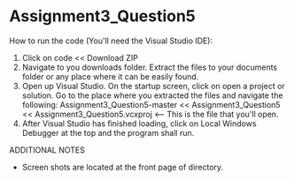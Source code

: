 # Assignment3_Question5
How to run the code (You'll need the Visual Studio IDE):

1. Click on code << Download ZIP
2. Navigate to you downloads folder. Extract the files to your documents folder or any place where it can be easily found.
3. Open up Visual Studio. On the startup screen, click on open a project or solution. Go to the place where you extracted the files and navigate the following: Assignment3_Question5-master << Assignment3_Question5 << Assignment3_Question5.vcxproj <-- This is the file that you'll open.
4. After Visual Studio has finished loading, click on Local Windows Debugger at the top and the program shall run.

ADDITIONAL NOTES
* Screen shots are located at the front page of directory.
